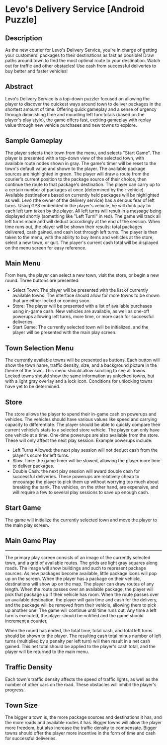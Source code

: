 Levo's Delivery Service [Android Puzzle]
========================================

Description
-----------
As the new courier for Levo's Delivery Service, you're in charge of getting your customers' packages to their
destinations as fast as possible! Draw paths around town to find the most optimal route to your destination.
Watch out for traffic and other obstacles! Use cash from successful deliveries to buy better and faster vehicles!

Abstract
--------
Levo's Delivery Service is a top-down puzzler focused on allowing the player to discover the quickest ways around
town to deliver packages in the shortest amount of time. Offering quick gameplay and a sense of urgency through
diminishing time and mounting left turn totals (based on the player's play style), the game offers fast, exciting
gameplay with replay value through new vehicle purchases and new towns to explore.

Sample Gameplay
---------------
The player selects their town from the menu, and selects "Start Game". The player is presented with a top-down
view of the selected town, with available route nodes shown in gray. The game's timer will be reset to the town's
default value and shown to the player. The available package sources are highlighted
in green. The player will draw a route from the courier's current position to the package source of their choice,
then continue the route to that package's destination. The player can carry up to a certain number of packages at once
(determined by their vehicle). Available destinations based on currently held packages will be highlighted as well.
Levo (the owner of the delivery service) has a serious fear of left turns. Using GPS embedded in the player's
vehicle, he will dock pay for each left turn taken by the player. All left turns will result in a message being
displayed shortly (something like "Left Turn!" in red). The game will track all left turns made and will deduct
accordingly at the end of the session. When time runs out, the player will be shown their results: total packages
delivered, cash gained, and cash lost through left turns. The player is then taken to the menu, with the ability
to buy items and vehicles at the store, select a new town, or quit. The player's current cash total will be displayed
on the menu screen for easy reference.

Main Menu
---------
From here, the player can select a new town, visit the store, or begin a new round. Three buttons are presented:
  - Select Town:
      The player will be presented with the list of currently available towns. The interface should allow for more
      towns to be shown that are either locked or coming soon.
  - Store:
      The player will be presented with a list of available purchases using in-game cash. New vehicles are available,
      as well as one-off powerups allowing left turns, more time, or more cash for successful deliveries.
  - Start Game:
      The currently selected town will be initialized, and the player will be presented with the main play screen.

Town Selection Menu
-------------------
The currently available towns will be presented as buttons. Each button will show the town name, traffic density, 
size, and a background picture in the theme of the town. This menu should allow scrolling to see all towns. Locked
towns should show the same information as unlocked towns, but with a light gray overlay and a lock icon. Conditions
for unlocking towns have yet to be determined.

Store
-----
The store allows the player to spend their in-game cash on powerups and vehicles. The vehicles should have various
values like speed and carrying capacity to differentiate. The player should be able to quickly compare their current
vehicle's stats to a selected store vehicle. The player can only have one vehicle at a time.
One-time powerups are also available from the store. These will only affect the next play session. Example powerups
include:
  - Left Turns Allowed: the next play session will not deduct cash from the player's score for left turns.
  - Slow Time: the game timer will be slowed, allowing the player more time to deliver packages.
  - Double Cash: the next play session will award double cash for successful deliveries.
These powerups are relatively cheap to encourage the player to pick them up without worrying too much about breaking
the bank. The vehicles, on the other hand, are expensive, and will require a few to several play sessions to save
up enough cash.

Start Game
----------
The game will initialize the currently selected town and move the player to the main play screen.

Main Game Play
--------------
--------------
The primary play screen consists of an image of the currently selected town, and a grid of available routes. The grids
are light gray squares along roads. The image will show buildings and such to represent package sources. As new
packages become available, little package icons will pop up on the screen. When the player has a package on their
vehicle, destinations will show up on the map. The player can draw routes of any length. When the route passes over
an available package, the player will pick that package up if their vehicle has room. When the route passes over
an available destination, the player will gain time and cash for the delivery, and the package will be removed from
their vehicle, allowing them to pick up another one. The game will continue until time runs out. Any time a left turn
is executed, the player should be notified and the game should increment a counter.

When the round has ended, the total time, total cash, and total left turns should be shown to the player. The resulting
cash total minus number of left turns (multiplied by a penalty per left turn) will then result in a net cash gained.
This net total should be applied to the player's cash total, and the player will be returned to the main menu.

Traffic Density
---------------
Each town's traffic density affects the speed of traffic lights, as well as the number of other cars on the road.
These obstacles will inhibit the player's progress.

Town Size
---------
The bigger a town is, the more package sources and destinations it has, and the more roads and available routes it has.
Bigger towns will allow the player more freedom, but also increase the traffic density to compensate. Bigger towns
should offer the player more incentive in the form of time and cash for successful deliveries.

